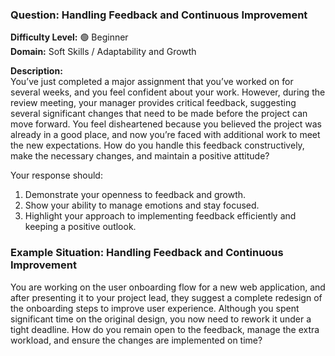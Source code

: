 ### **Question: Handling Feedback and Continuous Improvement**

**Difficulty Level:** 🟢 Beginner  
**Domain:** Soft Skills / Adaptability and Growth

**Description:**  
You’ve just completed a major assignment that you’ve worked on for several weeks, and you feel confident about your work. However, during the review meeting, your manager provides critical feedback, suggesting several significant changes that need to be made before the project can move forward. You feel disheartened because you believed the project was already in a good place, and now you’re faced with additional work to meet the new expectations. How do you handle this feedback constructively, make the necessary changes, and maintain a positive attitude?

Your response should:

1. Demonstrate your openness to feedback and growth.
2. Show your ability to manage emotions and stay focused.
3. Highlight your approach to implementing feedback efficiently and keeping a positive outlook.

### Example Situation: Handling Feedback and Continuous Improvement

You are working on the user onboarding flow for a new web application, and after presenting it to your project lead, they suggest a complete redesign of the onboarding steps to improve user experience. Although you spent significant time on the original design, you now need to rework it under a tight deadline. How do you remain open to the feedback, manage the extra workload, and ensure the changes are implemented on time?

